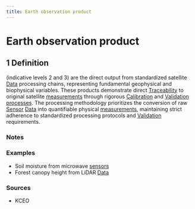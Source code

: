 ```yaml
---
title: Earth observation product
---
```


# Earth observation product

## 1 Definition

(indicative levels 2 and 3) are the direct output from standardized satellite [Data](../data) processing chains, representing fundamental geophysical and biophysical variables. These products demonstrate direct [Traceability](../traceability) to original satellite [measurements](../measurement) through rigorous [Calibration](../calibration) and [Validation](../validation) [processes](../process). The processing methodology prioritizes the conversion of raw [Sensor](../sensor) [Data](../data) into quantifiable physical [measurements](../measurement), maintaining strict adherence to standardized processing protocols and [Validation](../validation) requirements. 

### Notes 
 
### Examples 
- Soil moisture from microwave [sensors](../sensor)
- Forest canopy height from LiDAR [Data](../data)
  
### Sources
- KCEO
